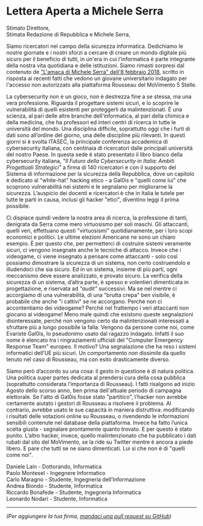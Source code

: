 # Lettera Aperta a Michele Serra

Stimato Direttore,  
Stimata Redazione di Repubblica e Michele Serra,

Siamo ricercatori nel campo della sicurezza informatica. Dedichiamo le nostre giornate e i nostri sforzi a cercare di creare un mondo digitale più sicuro per il beneficio di tutti, in un'era in cui l'informatica è parte integrante della nostra vita quotidiana e delle istituzioni. Siamo rimasti sorpresi dal contenuto de ["L'amaca di Michele Serra" dell'8 febbraio 2018](https://rep.repubblica.it/pwa/rubrica/2018/02/07/news/amaca_michele_serra-188286304/), scritto in risposta ai recenti fatti che vedono un giovane universitario indagato per l'accesso non autorizzato alla piattaforma Rousseau del MoVimento 5 Stelle.

La cybersecurity non è un gioco, non è destrezza fine a se stessa, ma una vera professione. Riguarda il progettare sistemi sicuri, e lo scoprire le vulnerabilità di quelli esistenti per proteggerli da malintenzionati. È una scienza, al pari delle altre branche dell'informatica, al pari della chimica e della medicina, che ha professori ed interi centri di ricerca in tutte le università del mondo. Una disciplina difficile, soprattutto oggi che i furti di dati sono all’ordine del giorno, una delle discipline più rilevanti. In questi giorni si è svolta ITASEC, la principale conferenza accademica di cybersecurity italiana, con centinaia di ricercatori dalle principali università del nostro Paese. In questa sede è stato presentato il libro bianco della cybersecurity italiana, _"Il Futuro della Cybersecurity in Italia: Ambiti Progettuali Strategici"_ a firma di 140 ricercatori e con il supporto del Sistema di informazione per la sicurezza della Repubblica, dove un capitolo è dedicato al "white-hat" hacking etico - a Gal0is e "quelli come lui" che scoprono vulnerabilità nei sistemi e le segnalano per migliorarne la sicurezza. L’auspicio dei docenti e ricercatori è che in Italia le tutele per tutte le parti in causa, inclusi gli hacker "etici", diventino leggi il prima possibile.

Ci dispiace quindi vedere la nostra area di ricerca, la professione di tanti, denigrata da Serra come mero virtuosismo per soli maschi. Gli attaccanti, quelli veri, effettuano questi "virtuosismi" quotidianamente, per i loro scopi economici e politici. Le ultime elezioni Americane ne sono un chiaro esempio. È per questo che, per permetterci di costruire sistemi veramente sicuri, ci vengono insegnate anche le tecniche di attacco. Invece che i videogame, ci viene insegnato a pensare come attaccanti - solo così possiamo dimostrare la sicurezza di un sistema, non certo costruendolo e illudendoci che sia sicuro. Ed in un sistema, insieme di più parti, ogni meccanismo deve essere analizzato, e provato sicuro.
La verifica della sicurezza di un sistema, d’altra parte, è spesso e volentieri dimenticata in progettazione, e riservata ad _"audit"_ successivi. Ma se nel mentre ci accorgiamo di una vulnerabilità, di una "brutta crepa" ben visibile, è probabile che anche "i cattivi" se ne accorgano. Perché non ci accontentiamo dei videogame? Perché nel frattempo i veri attaccanti non giocano ai videogame! Meno male quindi che esistono queste segnalazioni disinteressate, perché non vengono certo da malintenzionati interessati a sfruttare più a lungo possibile la falla. Vengono da persone come noi, come Evariste Gal0is, lo pseudonimo usato dal ragazzo indagato. Infatti il suo nome è elencato tra i ringraziamenti ufficiali del "Computer Emergency Response Team" europeo. Il motivo? Una segnalazione che ha reso i sistemi informatici dell’UE più sicuri. Un comportamento non dissimile da quello tenuto nel caso di Rousseau, ma con esito drasticamente diverso.

Siamo però d’accordo su una cosa: il gesto in questione è di natura politica. Una politica super partes dedicata al prendersi cura della cosa pubblica (soprattutto considerata l’importanza di Rousseau). I fatti risalgono ad inizio Agosto dello scorso anno, ben prima dell'attuale periodo di campagna elettorale. Se l'atto di Gal0is fosse stato "partitico", l’hacker non avrebbe certamente aiutato i gestori di Rousseau a risolvere il problema. Al contrario, avrebbe usato le sue capacità in maniera distruttiva: modificando i risultati delle votazioni online su Rousseau, o rivendendo le informazioni sensibili contenute nel database della piattaforma. Invece ha fatto l’unica scelta giusta - segnalare prontamente quanto trovato. E per questo è stato punito. L’altro hacker, invece, quello malintenzionato che ha pubblicato i dati rubati dal sito del MoVimento, se la ride su Twitter mentre è ancora a piede libero. E pare che tutti se ne siano dimenticati. Lui sì che non è di "quelli come noi".

Daniele Lain - Dottorando, Informatica  
Paolo Montesel - Ingegnere Informatico  
Carlo Maragno - Studente, Ingegneria dell’Informazione  
Andrea Biondo - Studente, Informatica  
Riccardo Bonafede - Studente, Ingegneria Informatica  
Leonardo Nodari - Studente, Informatica  

---

_(Per aggiungere la tua firma, [mandaci una pull request su GitHub](https://github.com/dantt/lettera-aperta-a-michele-serra))_
